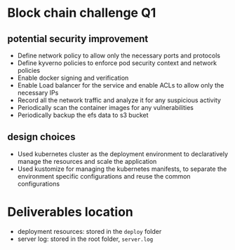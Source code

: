 # Block chain challenge Q1

## potential security improvement
- Define network policy to allow only the necessary ports and protocols
- Define kyverno policies to enforce pod security context and network policies
- Enable docker signing and verification
- Enable Load balancer for the service and enable ACLs to allow only the necessary IPs
- Record all the network traffic and analyze it for any suspicious activity
- Periodically scan the container images for any vulnerabilities
- Periodically backup the efs data to s3 bucket

## design choices
- Used kubernetes cluster as the deployment environment to declaratively manage the resources and scale the application
- Used kustomize for managing the kubernetes manifests, to separate the environment specific configurations and reuse the common configurations

# Deliverables location
- deployment resources: stored in the `deploy` folder
- server log: stored in the root folder, `server.log`